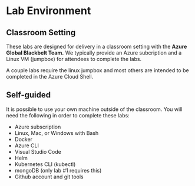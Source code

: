 # Lab Environment

## Classroom Setting

These labs are designed for delivery in a classroom setting with the **Azure Global Blackbelt Team.** We typically provide an Azure subcription and a Linux VM (jumpbox) for attendees to complete the labs.

A couple labs require the linux jumpbox and most others are intended to be completed in the Azure Cloud Shell. 

## Self-guided

It is possible to use your own machine outside of the classroom. You will need the following in order to complete these labs: 

* Azure subscription
* Linux, Mac, or Windows with Bash
* Docker
* Azure CLI
* Visual Studio Code
* Helm
* Kubernetes CLI (kubectl)
* mongoDB (only lab #1 requires this)
* Github account and git tools